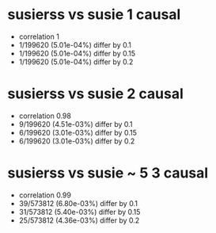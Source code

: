 # susierss vs susie  1 causal

- correlation 1
- 1/199620 (5.01e-04%) differ by 0.1
- 1/199620 (5.01e-04%) differ by 0.15
- 1/199620 (5.01e-04%) differ by 0.2


# susierss vs susie  2 causal

- correlation 0.98
- 9/199620 (4.51e-03%) differ by 0.1
- 6/199620 (3.01e-03%) differ by 0.15
- 6/199620 (3.01e-03%) differ by 0.2


# susierss vs susie  ~ 5 3 causal

- correlation 0.99
- 39/573812 (6.80e-03%) differ by 0.1
- 31/573812 (5.40e-03%) differ by 0.15
- 25/573812 (4.36e-03%) differ by 0.2


